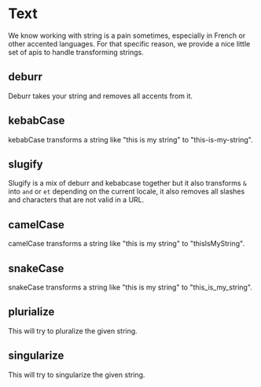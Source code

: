 # Text <Badge type="tip" text="3.0.0" />

We know working with string is a pain sometimes, especially in French or other accented languages. For that specific 
reason, we provide a nice little set of apis to handle transforming strings.

## deburr

Deburr takes your string and removes all accents from it.

## kebabCase

kebabCase transforms a string like "this is my string" to "this-is-my-string".

## slugify

Slugify is a mix of deburr and kebabcase together but it also transforms `&` into `and` or `et` depending on the current
locale, it also removes all slashes and characters that are not valid in a URL.

## camelCase

camelCase transforms a string like "this is my string" to "thisIsMyString".

## snakeCase

snakeCase transforms a string like "this is my string" to "this_is_my_string".

## plurialize

This will try to pluralize the given string.

## singularize

This will try to singularize the given string.